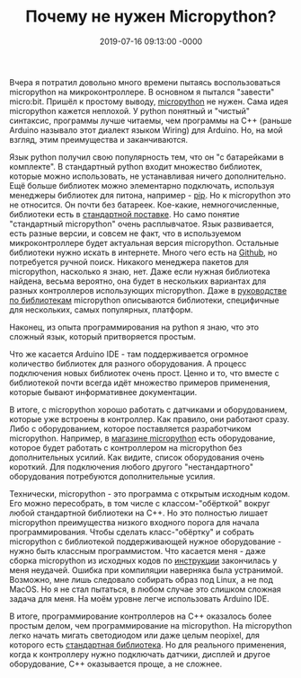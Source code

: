 ﻿---
title:  "Почему не нужен Micropython?"
date: 2019-07-16 09:13:00 -0000
categories: Ardu environment
tags: waste environment
---

Вчера я потратил довольно много времени пытаясь воспользоваться micropython на микроконтроллере. В основном я пытался "завести" micro:bit. Пришёл к простому выводу, [micropython](https://micropython.org/) не нужен. Сама идея micropython кажется неплохой. У python понятный и "чистый" синтаксис, программы лучше читаемы, чем программы на C++ (раньше Arduino называло этот диалект языком Wiring) для Arduino. Но, на мой взгляд, этим преимущества и заканчиваются.

Язык python получил свою популярность тем, что он "с батарейками в комплекте". В стандартный python входит множество библиотек, которые можно использовать, не устанавливая ничего дополнительно. Ещё больше библиотек можно элементарно подключать, используя менеджеры библиотек для питона, например - [pip](https://pythonworld.ru/osnovy/pip.html). Но к micropython это не относится. Он почти без батареек. Кое-какие, немногочисленные, библиотеки есть в [стандартной поставке](https://docs.micropython.org/en/latest/library/index.html). Но само понятие "стандартный micropython" очень расплывчатое. Язык развивается, есть разные версии, и совсем не факт, что в используемом микроконтроллере будет актуальная версия micropython. Остальные библиотеки нужно искать в интернете. Много чего есть на [Github](https://github.com/micropython/micropython-lib), но потребуется ручной поиск. Никакого менеджера пакетов для micropython, насколько я знаю, нет. Даже если нужная библиотека найдена, весьма вероятно, она будет в нескольких вариантах для разных контроллеров использующих micropython. Даже в [руководстве по библиотекам](https://docs.micropython.org/en/latest/library/index.html) micropython описываются библиотеки, специфичные для нескольких, самых популярных, платформ.

Наконец, из опыта программирования на python я знаю, что это сложный язык, который притворяется простым.

Что же касается Arduino IDE - там поддерживается огромное количество библиотек для разного оборудования. А процесс подключения новых библиотек очень прост. Ценно и то, что вместе с библиотекой почти всегда идёт множество примеров применения, которые бывают информативнее документации.

В итоге, с micropython хорошо работать с датчиками и оборудованием, которые уже встроены в контроллер. Как правило, они работают сразу. Либо с оборудованием, которое поставляется разработчиком micropython. Например, в [магазине micropython](https://store.micropython.org/) есть оборудование, которое будет работать с контроллером на micropython без дополнительных усилий. Как видите, список оборудования очень короткий. Для подключения любого другого "нестандартного" оборудования потребуются дополнительные усилия. 

Технически, micropython - это программа с открытым исходным кодом. Его можно пересобрать, в том числе с классом-"обёрткой" вокруг любой стандартной библиотеки на C++. Но это полностью лишает micropython преимущества низкого входного порога для начала программирования. Чтобы сделать класс-"обёртку" и собрать micropython с библиотекой поддерживающей нужное оборудование - нужно быть классным программистом. Что касается меня - даже сборка micropython из исходных кодов по [инструкции](https://microbit-micropython.readthedocs.io/en/latest/devguide/flashfirmware.html) закончилась у меня неудачей. Ошибка при компиляции наверняка была устранимой. Возможно, мне лишь следовало собирать образ под Linux, а не под MacOS. Но я не стал пытаться, в любом случае это слишком сложная задача для меня. На моём уровне легче использовать Arduino IDE. 

В итоге, программирование контроллеров на C++ оказалось более простым делом, чем программирование на micropython. На micropython легко начать мигать светодиодом или даже целым neopixel, для которого есть [стандартная библиотека](https://microbit-micropython.readthedocs.io/en/latest/neopixel.html). Но для реального применения, когда к контроллеру нужно подключать датчики, дисплей и другое оборудование, C++ оказывается проще, а не сложнее. 